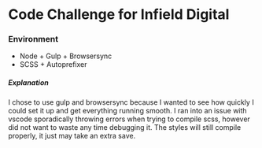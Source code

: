 # Code Challenge for Infield Digital

### Environment
- Node + Gulp + Browsersync
- SCSS + Autoprefixer

##### Explanation

I chose to use gulp and browsersync because I wanted to see how quickly I could set it up and get everything running smooth. I ran into an issue with vscode sporadically throwing errors when trying to compile scss, however did not want to waste any time debugging it. The styles will still compile properly, it just may take an extra save.


